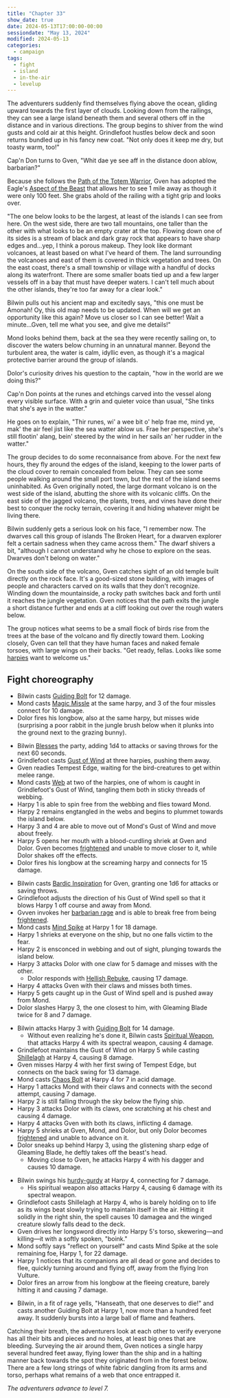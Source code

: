 ```yaml
---
title: "Chapter 33"
show_date: true
date: 2024-05-13T17:00:00-00:00
sessiondate: "May 13, 2024"
modified: 2024-05-13
categories:
  - campaign
tags:
  - fight
  - island
  - in-the-air
  - levelup
---
```


The adventurers suddenly find themselves flying above the ocean, gliding upward towards
the first layer of clouds. Looking down from the railings, they can see a large island
beneath them and several others off in the distance and in various directions. The group
begins to shiver from the wind gusts and cold air at this height. Grindlefoot hustles
below deck and soon returns bundled up in his fancy new coat. "Not only does it keep me dry,
but toasty warm, too!"

Cap'n Don turns to Gven, "Whit dae ye see aff in the distance doon ablow, barbarian?"

Because she follows the [Path of the Totem Warrior](https://dnd5e.wikidot.com/barbarian:totem-warrior),
Gven has adopted the Eagle's [Aspect of the Beast](https://dnd5e.wikidot.com/barbarian:totem-warrior#toc2)
that allows her to see 1 mile away as though it were only 100 feet. She grabs ahold
of the railing with a tight grip and looks over.

"The one below looks to be the largest, at least of the islands I can see from here.
On the west side, there are two tall mountains, one taller than the other with what looks to
be an empty crater at the top. Flowing down one of its sides is a stream of black and dark
gray rock that appears to have sharp edges and...yep, I think a porous makeup. They look like
dormant volcanoes, at least based on what I've heard of them. The land surrounding the volcanoes
and east of them is covered in thick vegetation and trees.
On the east coast, there's a small township or village with a handful of docks along its waterfront.
There are some smaller boats tied up and a few larger vessels off in a bay that must have
deeper waters. I can't tell much about the other islands, they're too far away for a clear look."

Bilwin pulls out his ancient map and excitedly says, "this one must be Amonah! Oy, this
old map needs to be updated. When will we get an opportunity like this again? Move us closer
so I can see better! Wait a minute...Gven, tell me what you see, and give me details!"

Mond looks behind them, back at the sea they were recently sailing on, to discover the waters
below churning in an unnatural manner. Beyond the turbulent area, the water is calm,
idyllic even, as though it's a magical protective barrier around the group of islands.

Dolor's curiosity drives his question to the captain, "how in the world are we doing this?"

Cap'n Don points at the runes and etchings carved into the vessel along every visible
surface. With a grin and quieter voice than usual, "She tinks that she's aye in the watter."

He goes on to explain, "Thir runes, wi' a wee bit o' help frae me, mind ye, mak' the air
feel jist like the sea watter ablow us. Frae her perspective, she's still flootin' alang,
bein' steered by the wind in her sails an' her rudder in the watter."

The group decides to do some reconnaisance from above. For the next few hours,
they fly around the edges of the island, keeping to the lower parts of the cloud cover to remain
concealed from below. They can see some people walking around the small port town, but
the rest of the island seems uninhabited. As Gven originally noted, the large dormant
volcano is on the west side of the island, abutting the shore with its volcanic cliffs.
On the east side of the jagged volcano, the plants, trees, and vines have done their best
to conquer the rocky terrain, covering it and hiding whatever might be living there.

Bilwin suddenly gets a serious look on his face, "I remember now. The dwarves call this group
of islands The Broken Heart, for a dwarven explorer felt a certain sadness when they came
across them." The dwarf shivers a bit, "although I cannot understand why he chose to
explore on the seas. Dwarves don't belong on water."

On the south side of the volcano, Gven catches sight of an old temple built directly on the
rock face. It's a good-sized stone building, with images of people and characters carved on
its walls that they don't recognize. Winding down the mountainside, a rocky path switches
back and forth until it reaches the jungle vegetation. Gven notices that the path exits
the jungle a short distance further and ends at a cliff looking out over the rough waters below.

The group notices what seems to be a small flock of birds rise from the trees at the base of
the volcano and fly directly toward them. Looking closely, Gven can tell that they have
human faces and naked female torsoes, with large wings on their backs. "Get ready, fellas.
Looks like some [harpies](https://www.dndbeyond.com/monsters/16919-harpy) want to welcome us."

## Fight choreography

<!-- Initiative rolls:
  Bilwin - 22
  Dolor - 5 (nat 1 + 4)
  Grindlefoot - 17
  Gven - 17
  Mond - 15
-->

<!-- Pre-round 1 -->
* Bilwin casts [Guiding Bolt](https://www.dndbeyond.com/spells/2133-guiding-bolt) for 12 damage.
* Mond casts [Magic Missle](https://www.dndbeyond.com/spells/2176-magic-missile) at the same harpy,
  and 3 of the four missles connect for 10 damage.
* Dolor fires his longbow, also at the same harpy, but misses wide (surprising a poor rabbit in the jungle
  brush below when it plunks into the ground next to the grazing bunny).

<!-- Round 1 -->
* Bilwin [Blesses](https://www.dndbeyond.com/spells/2016-bless) the party, adding 1d4 to attacks or saving
  throws for the next 60 seconds.
* Grindlefoot casts [Gust of Wind](https://www.dndbeyond.com/spells/2134-gust-of-wind) at three harpies, pushing them away.
* Gven readies Tempest Edge, waiting for the bird-creatures to get within melee range.
* Mond casts [Web](https://www.dndbeyond.com/spells/2299-web) at two of the harpies, one of whom is
  caught in Grindlefoot's Gust of Wind, tangling them both in sticky threads of webbing.
* Harpy 1 is able to spin free from the webbing and flies toward Mond.
* Harpy 2 remains engtangled in the webs and begins to plummet towards the island below.
* Harpy 3 and 4 are able to move out of Mond's Gust of Wind and move about freely.
* Harpy 5 opens her mouth with a blood-curdling shriek at Gven and Dolor. Gven becomes
  [frightened](https://www.dndbeyond.com/sources/basic-rules/appendix-a-conditions#Frightened) and
  unable to move closer to it, while Dolor shakes off the effects.
* Dolor fires his longbow at the screaming harpy and connects for 15 damage.

<!-- Round 2 -->
* Bilwin casts [Bardic Inspiration](https://www.dndbeyond.com/classes/1-bard#BardicInspiration-75) for
  Gven, granting one 1d6 for attacks or saving throws.
* Grindlefoot adjusts the direction of his Gust of Wind spell so that it blows Harpy 1 off course and away from Mond.
* Gvven invokes her [barbarian rage](https://www.thegamer.com/dungeons-dragons-dnd-barbarian-rage-explained-guide/)
  and is able to break free from being [frightened](https://www.dndbeyond.com/sources/basic-rules/appendix-a-conditions#Frightened).
* Mond casts [Mind Spike](http://dnd5e.wikidot.com/spell:mind-spike) at Harpy 1 for 18 damage.
* Harpy 1 shrieks at everyone on the ship, but no one falls victim to the fear.
* Harpy 2 is ensconced in webbing and out of sight, plunging towards the island below.
* Harpy 3 attacks Dolor with one claw for 5 damage and misses with the other.
  * Dolor responds with [Hellish Rebuke](https://www.dndbeyond.com/spells/hellish-rebuke), causing 17 damage.
* Harpy 4 attacks Gven with their claws and misses both times.
* Harpy 5 gets caught up in the Gust of Wind spell and is pushed away from Mond.
* Dolor slashes Harpy 3, the one closest to him, with Gleaming Blade twice for 8 and 7 damage.

<!-- Round 3 -->
* Bilwin attacks Harpy 3 with [Guiding Bolt](https://www.dndbeyond.com/spells/2133-guiding-bolt) for 14 damage.
  * Without even realizing he's done it, Bilwin casts [Spiritual Weapon](https://www.dndbeyond.com/spells/2133-guiding-bolt),
    that attacks Harpy 4 with its spectral weapon, causing 4 damage.
* Grindlefoot maintains the Gust of Wind on Harpy 5 while casting [Shillelagh](https://www.dndbeyond.com/spells/2249-shillelagh)
  at Harpy 4, causing 8 damage.
* Gven misses Harpy 4 with her first swing of Tempest Edge, but connects on the back swing for 13 damage.
* Mond casts [Chaos Bolt](https://www.dndbeyond.com/spells/14761-chaos-bolt) at Harpy 4 for 7 in acid damage.
* Harpy 1 attacks Mond with their claws and connects with the second attempt, causing 7 damage.
* Harpy 2 is still falling through the sky below the flying ship.
* Harpy 3 attacks Dolor with its claws, one scratching at his chest and causing 4 damage.
* Harpy 4 attacks Gven with both its claws, inflicting 4 damage.
* Harpy 5 shrieks at Gven, Mond, and Dolor, but only Dolor becomes
  [frightened](https://www.dndbeyond.com/sources/basic-rules/appendix-a-conditions#Frightened)
  and unable to advance on it.
* Dolor sneaks up behind Harpy 3, using the glistening sharp edge of Gleaming Blade, he deftly
  takes off the beast's head.
  * Moving close to Gven, he attacks Harpy 4 with his dagger and causes 10 damage.

<!-- Round 4 -->
* Bilwin swings his [hurdy-gurdy](https://en.wikipedia.org/wiki/Hurdy-gurdy) at Harpy 4, connecting
  for 7 damage.
  * His spiritual weapon also attacks Harpy 4, causing 6 damage with its spectral weapon.
* Grindlefoot casts Shillelagh at Harpy 4, who is barely holding on to life as its wings beat slowly
  trying to maintain itself in the air. Hitting it solidly in the right shin, the spell causes 10
  damagea and the winged creature slowly falls dead to the deck.
* Gven drives her longsword directly into Harpy 5's torso, skewering—and killing—it with a softly spoken, "boink."
* Mond softly says "reflect on yourself" and casts Mind Spike at the sole remaining foe, Harpy 1, for 22 damage.
* Harpy 1 notices that its companions are all dead or gone and decides to flee, quickly turning around
  and flying off, away from the flying Iron Vulture.
* Dolor fires an arrow from his longbow at the fleeing creature, barely hitting it and causing 7 damage.

<!-- Round 5 -->
* Bilwin, in a fit of rage yells, "Hanseath, that one deserves to die!" and casts another Guiding Bolt
  at Harpy 1, now more than a hundred feet away. It suddenly bursts into a large ball of flame and feathers.

Catching their breath, the adventurers look at each other to verify everyone has all their
bits and pieces and no holes, at least big ones that are bleeding. Surveying the air around them,
Gven notices a single harpy several hundred feet away, flying lower than the ship and in a halting manner
back towards the spot they originated from in the forest below. There are a few long strings of white
fabric dangling from its arms and torso, perhaps what remains of a web that once entrapped it.

_The adventurers advance to level 7._

<!-- NOTES -->

<!-- em dash: — | Mac kebyoard shortcut = Option + Shift + Dash (-) -->
<!-- https://oatcookies.neocities.org/dndmoney to convert copper, silver, gold, and more into CP -->
<!-- Frequently used links:
  [barbarian rage](https://www.thegamer.com/dungeons-dragons-dnd-barbarian-rage-explained-guide/)
  [Chaos Bolt](https://www.dndbeyond.com/spells/14761-chaos-bolt)
  [Hellish Rebuke](https://www.dndbeyond.com/spells/hellish-rebuke)
  [hurdy-gurdy](https://en.wikipedia.org/wiki/Hurdy-gurdy)
  [Mind Spike](http://dnd5e.wikidot.com/spell:mind-spike)
  [Shillelagh](https://www.dndbeyond.com/spells/2249-shillelagh)
  [Spiritual Weapon](https://www.dndbeyond.com/spells/2133-guiding-bolt)
-->
<!--
  Lists of spells for the classes:
    - Bard spells: https://www.dndbeyond.com/spells/class/1-bard
    - Cleric spells: https://www.dndbeyond.com/spells/class/cleric 
    - Druid spells: https://www.dndbeyond.com/spells/class/druid
    - Sorcerer spells: https://www.dndbeyond.com/spells/class/sorcerer
  Monsters: https://www.dndbeyond.com/monsters
-->
<!-- Directions on a boat:
  Port = left side
  Starboard = right side
  Bow = front
  Aft = back (inside the ship, on board)
  Stern = back (outside, offboard)
-->

